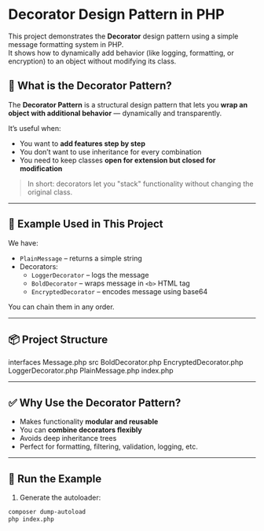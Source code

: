 # Decorator Design Pattern in PHP

This project demonstrates the **Decorator** design pattern using a simple message formatting system in PHP.  
It shows how to dynamically add behavior (like logging, formatting, or encryption) to an object without modifying its class.

## 🧠 What is the Decorator Pattern?

The **Decorator Pattern** is a structural design pattern that lets you **wrap an object with additional behavior** — dynamically and transparently.

It’s useful when:
- You want to **add features step by step**
- You don’t want to use inheritance for every combination
- You need to keep classes **open for extension but closed for modification**

> In short: decorators let you "stack" functionality without changing the original class.

---

## 🧪 Example Used in This Project

We have:
- `PlainMessage` – returns a simple string
- Decorators:
    - `LoggerDecorator` – logs the message
    - `BoldDecorator` – wraps message in `<b>` HTML tag
    - `EncryptedDecorator` – encodes message using base64

You can chain them in any order.

---

## 📦 Project Structure

interfaces
    Message.php
src
    BoldDecorator.php
    EncryptedDecorator.php
    LoggerDecorator.php
    PlainMessage.php
index.php


---

## ✅ Why Use the Decorator Pattern?

- Makes functionality **modular and reusable**
- You can **combine decorators flexibly**
- Avoids deep inheritance trees
- Perfect for formatting, filtering, validation, logging, etc.

---

## 🧪 Run the Example

1. Generate the autoloader:

```bash
composer dump-autoload
php index.php
